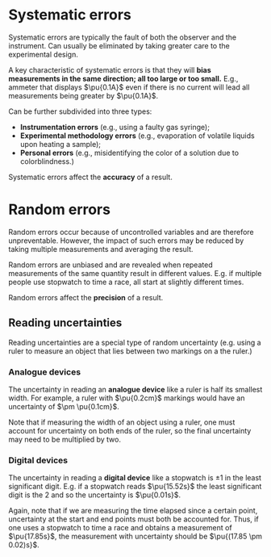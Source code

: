# Systematic errors

Systematic errors are typically the fault of both the observer and the instrument. Can usually be eliminated by taking greater care to the experimental design.

A key characteristic of systematic errors is that they will **bias measurements in the same direction; all too large or too small.** E.g., ammeter that displays $\pu{0.1A}$ even if there is no current will lead all measurements being greater by $\pu{0.1A}$.

Can be further subdivided into three types:
- **Instrumentation errors** (e.g., using a faulty gas syringe);
- **Experimental methodology errors** (e.g., evaporation of volatile liquids upon heating a sample);
- **Personal errors** (e.g., misidentifying the color of a solution due to colorblindness.)

Systematic errors affect the **accuracy** of a result.

# Random errors

Random errors occur because of uncontrolled variables and are therefore unpreventable. However, the impact of such errors may be reduced by taking multiple measurements and averaging the result.

Random errors are unbiased and are revealed when repeated measurements of the same quantity result in different values. E.g. if multiple people use stopwatch to time a race, all start at slightly different times.

Random errors affect the **precision** of a result.

## Reading uncertainties

Reading uncertainties are a special type of random uncertainty (e.g. using a ruler to measure an object that lies between two markings on a the ruler.)

### Analogue devices

The uncertainty in reading an **analogue device** like a ruler is half its smallest width. For example, a ruler with $\pu{0.2cm}$ markings would have an uncertainty of $\pm \pu{0.1cm}$.

Note that if measuring the width of an object using a ruler, one must account for uncertainty on both ends of the ruler, so the final uncertainty may need to be multiplied by two.

### Digital devices

The uncertainty in reading a **digital device** like a stopwatch is $\pm 1$ in the least significant digit. E.g. if a stopwatch reads $\pu{15.52s}$ the least significant digit is the $2$ and so the uncertainty is $\pu{0.01s}$.

Again, note that if we are measuring the time elapsed since a certain point, uncertainty at the start and end points must both be accounted for. Thus, if one uses a stopwatch to time a race and obtains a measurement of $\pu{17.85s}$, the measurement with uncertainty should be $\pu{(17.85 \pm 0.02)s}$.
